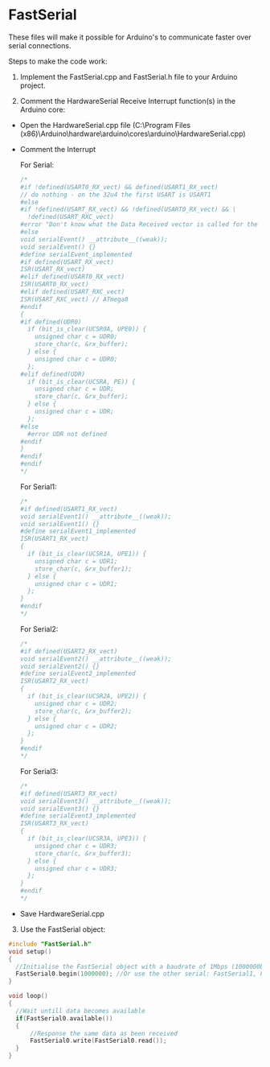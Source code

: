 # FastSerial
These files will make it possible for Arduino's to communicate faster over serial connections. 

Steps to make the code work:
1. Implement the FastSerial.cpp and FastSerial.h file to your Arduino project.

2. Comment the HardwareSerial Receive Interrupt function(s) in the Arduino core:
  - Open the HardwareSerial.cpp file (C:\Program Files (x86)\Arduino\hardware\arduino\cores\arduino\HardwareSerial.cpp)
  - Comment the Interrupt
  
      For Serial:
      ```c++
      /*
    #if !defined(USART0_RX_vect) && defined(USART1_RX_vect)
    // do nothing - on the 32u4 the first USART is USART1
    #else
    #if !defined(USART_RX_vect) && !defined(USART0_RX_vect) && \
        !defined(USART_RXC_vect)
      #error "Don't know what the Data Received vector is called for the first UART"
    #else
      void serialEvent() __attribute__((weak));
      void serialEvent() {}
      #define serialEvent_implemented
    #if defined(USART_RX_vect)
      ISR(USART_RX_vect)
    #elif defined(USART0_RX_vect)
      ISR(USART0_RX_vect) 
    #elif defined(USART_RXC_vect)
      ISR(USART_RXC_vect) // ATmega8
    #endif
      {
      #if defined(UDR0)
        if (bit_is_clear(UCSR0A, UPE0)) {
          unsigned char c = UDR0;
          store_char(c, &rx_buffer);
        } else {
          unsigned char c = UDR0;
        };
      #elif defined(UDR)
        if (bit_is_clear(UCSRA, PE)) {
          unsigned char c = UDR;
          store_char(c, &rx_buffer);
        } else {
          unsigned char c = UDR;
        };
      #else
        #error UDR not defined
      #endif
      }
    #endif
    #endif
    */ 
    ```
      For Serial1:
      ```c++
    /*   
    #if defined(USART1_RX_vect)
      void serialEvent1() __attribute__((weak));
      void serialEvent1() {}
      #define serialEvent1_implemented
      ISR(USART1_RX_vect)
      {
        if (bit_is_clear(UCSR1A, UPE1)) {
          unsigned char c = UDR1;
          store_char(c, &rx_buffer1);
        } else {
          unsigned char c = UDR1;
        };
      }
    #endif
    */
    ```
      For Serial2:
      ```c++
    /*   
    #if defined(USART2_RX_vect)
      void serialEvent2() __attribute__((weak));
      void serialEvent2() {}
      #define serialEvent2_implemented
      ISR(USART2_RX_vect)
      {
        if (bit_is_clear(UCSR2A, UPE2)) {
          unsigned char c = UDR2;
          store_char(c, &rx_buffer2);
        } else {
          unsigned char c = UDR2;
        };
      }
    #endif
    */
    ```
      For Serial3:
      ```c++
    /*   
    #if defined(USART3_RX_vect)
      void serialEvent3() __attribute__((weak));
      void serialEvent3() {}
      #define serialEvent3_implemented
      ISR(USART3_RX_vect)
      {
        if (bit_is_clear(UCSR3A, UPE3)) {
          unsigned char c = UDR3;
          store_char(c, &rx_buffer3);
        } else {
          unsigned char c = UDR3;
        };
      }
    #endif
    */
    ```
  - Save HardwareSerial.cpp
  
3. Use the FastSerial object:
  ```c++
  #include "FastSerial.h"
  void setup()
  {
    //Initialise the FastSerial object with a baudrate of 1Mbps (1000000bps)
    FastSerial0.begin(1000000); //Or use the other serial: FastSerial1, FastSerial2, FastSerial3
  }

  void loop()
  {
    //Wait untill data becomes available
    if(FastSerial0.available())
    {
        //Response the same data as been received
        FastSerial0.write(FastSerial0.read());
    }
  }
  ```
